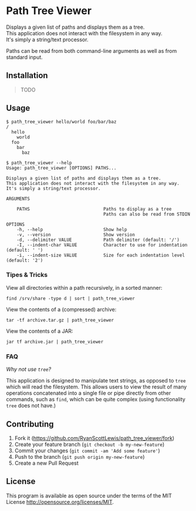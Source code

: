 # Path Tree Viewer

Displays a given list of paths and displays them as a tree.  
This application does not interact with the filesystem in any way.  
It's simply a string/text processor.

Paths can be read from both command-line arguments as well as from standard input.

## Installation

> TODO

## Usage

```
$ path_tree_viewer hello/world foo/bar/baz
/
  hello
    world
  foo
    bar
      baz
```

```
$ path_tree_viewer --help
Usage: path_tree_viewer [OPTIONS] PATHS...

Displays a given list of paths and displays them as a tree.
This application does not interact with the filesystem in any way.
It's simply a string/text processor.

ARGUMENTS

    PATHS                            Paths to display as a tree
                                     Paths can also be read from STDIN

OPTIONS
    -h, --help                       Show help
    -v, --version                    Show version
    -d, --delimiter VALUE            Path delimiter (default: '/')
    -I, --indent-char VALUE          Character to use for indentation (default: ' ')
    -i, --indent-size VALUE          Size for each indentation level (default: '2')
```

### Tipes & Tricks

View all directories within a path recursively, in a sorted manner:

`find /srv/share -type d | sort | path_tree_viewer`

View the contents of a (compressed) archive:

`tar -tf archive.tar.gz | path_tree_viewer`

View the contents of a JAR:

`jar tf archive.jar | path_tree_viewer`

### FAQ

*Why not use `tree`?*

This application is designed to manipulate text strings, as opposed to `tree` which will read the
filesystem. This allows users to view the result of many operations concatenated into a single file
or pipe directly from other commands, such as `find`, which can be quite complex (using
functionality `tree` does not have.)

## Contributing

1. Fork it (<https://github.com/RyanScottLewis/path_tree_viewer/fork>)
2. Create your feature branch (`git checkout -b my-new-feature`)
3. Commit your changes (`git commit -am 'Add some feature'`)
4. Push to the branch (`git push origin my-new-feature`)
5. Create a new Pull Request

## License

This program is available as open source under the terms of the MIT License <http://opensource.org/licenses/MIT>.

